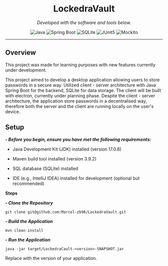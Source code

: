 <p align="center">
    <h1 align="center">LockedraVault</h1>
</p>
<p align="center">
		<em>Developed with the software and tools below.</em>
</p>
<p align="center">
	<img src="https://img.shields.io/badge/Java-white?style=flat&color=grey" alt="Java">
  <img src="https://img.shields.io/badge/Spring Boot-6DB33F?style=flat&logo=springboot&logoColor=black&color=green" alt="Spring Boot">
	<img src="https://img.shields.io/badge/SQLite-4169E1?style=flat&logo=sqlite&logoColor=white" alt="SQLite">
	<img src="https://img.shields.io/badge/JUnit5-25A162?style=flat&logo=junit5&logoColor=white" alt="JUnit5">
	<img src="https://img.shields.io/badge/Mockito-8D6748?style=flat&logo=mocha&logoColor=white" alt="Mockito">
</p>
<hr>

##  Overview

This project was made for learning purposes with new features currently under development.

This project aimed to develop a desktop application allowing users to store passwords in a secure way. 
Utilized client - server architecture with Java Spring Boot for the backend, SQLite for data storage. The client will be built with electron, currently under planning phase.
Despite the client - server architecture, the application store passwords in a decentralised way, therefore both the server and the client are running locally on the user's device.

## Setup
***- Before you begin, ensure you have met the following requirements:***

- Java Development Kit (JDK) installed (version 17.0.8)

- Maven build tool installed (version 3.9.2)

- SQL database (SQLite) installed

- IDE (e.g., IntelliJ IDEA) installed for development (optional but recommended)

**Steps**

***- Clone the Repository***
```
git clone git@github.com:Marcel-zb96/LockedraVault.git
```

***- Build the Application***
```
mvn clean install
```
***- Run the Application***
```
java -jar target/LockedraCault-<version>-SNAPSHOT.jar
```
Replace <version> with the version of your application.
